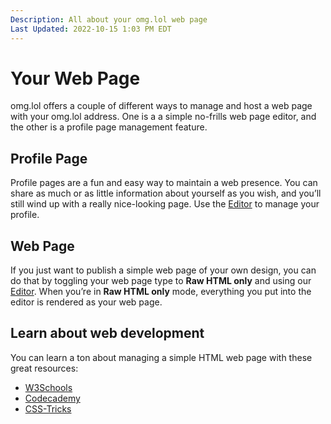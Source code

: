 ```yaml
---
Description: All about your omg.lol web page  
Last Updated: 2022-10-15 1:03 PM EDT
---
```


# Your Web Page

omg.lol offers a couple of different ways to manage and host a web page with your omg.lol address. One is a a simple no-frills web page editor, and the other is a profile page management feature.

## Profile Page

Profile pages are a fun and easy way to maintain a web presence. You can share as much or as little information about yourself as you wish, and you’ll still wind up with a really nice-looking page. Use the [Editor](/info/advanced-editor) to manage your profile.

## Web Page

If you just want to publish a simple web page of your own design, you can do that by toggling your web page type to **Raw HTML only** and using our [Editor](/info/advanced-editor). When you’re in **Raw HTML only** mode, everything you put into the editor is rendered as your web page.

## Learn about web development

You can learn a ton about managing a simple HTML web page with these great resources:

* [W3Schools](https://www.w3schools.com)
* [Codecademy](https://www.codecademy.com/catalog/language/html-css)
* [CSS-Tricks](https://css-tricks.com)
